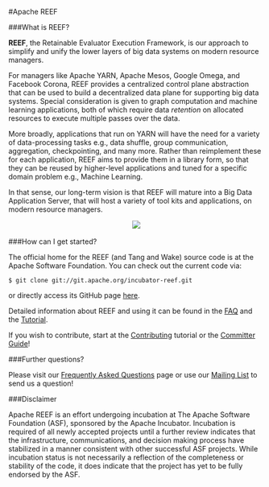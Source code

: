 <!--
Licensed to the Apache Software Foundation (ASF) under one
or more contributor license agreements.  See the NOTICE file
distributed with this work for additional information
regarding copyright ownership.  The ASF licenses this file
to you under the Apache License, Version 2.0 (the
"License"); you may not use this file except in compliance
with the License.  You may obtain a copy of the License at

http://www.apache.org/licenses/LICENSE-2.0

Unless required by applicable law or agreed to in writing,
software distributed under the License is distributed on an
"AS IS" BASIS, WITHOUT WARRANTIES OR CONDITIONS OF ANY
KIND, either express or implied.  See the License for the
specific language governing permissions and limitations
under the License.
-->
#Apache REEF

###What is REEF?

**REEF**, the Retainable Evaluator Execution Framework, is our approach to simplify and unify the lower layers of big data systems on modern resource managers.

For managers like Apache YARN, Apache Mesos, Google Omega, and Facebook Corona, REEF provides a centralized control plane abstraction that can be used to build a decentralized data plane for supporting big data systems. Special consideration is given to graph computation and machine learning applications, both of which require data *retention* on allocated resources to execute multiple passes over the data.

More broadly, applications that run on YARN will have the need for a variety of data-processing tasks e.g., data shuffle, group communication, aggregation, checkpointing, and many more. Rather than reimplement these for each application, REEF aims to provide them in a library form, so that they can be reused by higher-level applications and tuned for a specific domain problem e.g., Machine Learning.

In that sense, our long-term vision is that REEF will mature into a Big Data Application Server, that will host a variety of tool kits and applications, on modern resource managers.

<div style="text-align:center" markdown="1">
    <img>
        <img src ="REEFDiagram.png"/>
    </img>
</div>

###How can I get started?

The official home for the REEF (and Tang and Wake) source code is at the Apache Software Foundation. You can check out the current code via:

    $ git clone git://git.apache.org/incubator-reef.git

or directly access its GitHub page [here](https://github.com/apache/incubator-reef).

Detailed information about REEF and using it can be found in the [FAQ](faq.html) and the [Tutorial](https://cwiki.apache.org/confluence/display/REEF/Tutorials).

If you wish to contribute, start at the [Contributing](https://cwiki.apache.org/confluence/display/REEF/Contributing) tutorial or the [Committer Guide](https://cwiki.apache.org/confluence/display/REEF/Committer+Guide)!

###Further questions?

Please visit our [Frequently Asked Questions](faq.html) page or use our [Mailing List](mailing-list.html) to send us a question!

###Disclaimer

Apache REEF is an effort undergoing incubation at The Apache Software Foundation (ASF), sponsored by the Apache Incubator. Incubation is required of all newly accepted projects until a further review indicates that the infrastructure, communications, and decision making process have stabilized in a manner consistent with other successful ASF projects. While incubation status is not necessarily a reflection of the completeness or stability of the code, it does indicate that the project has yet to be fully endorsed by the ASF.
